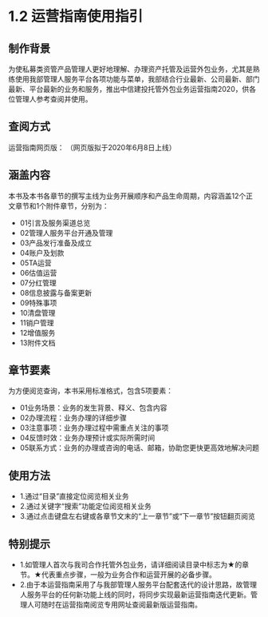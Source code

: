 # 1.2 运营指南使用指引
## <i class="hicon lb0"></i>制作背景
为使私募类资管产品管理人更好地理解、办理资产托管及运营外包业务，尤其是熟练使用我部管理人服务平台各项功能与菜单，我部结合行业最新、公司最新、部门最新、平台最新的业务和服务，推出中信建投托管外包业务运营指南2020，供各位管理人参考查阅并使用。

## <i class="hicon lb0"></i>查阅方式
运营指南网页版：
（网页版拟于2020年6月8日上线）
## <i class="hicon lb0"></i>涵盖内容
本书及本书各章节的撰写主线为业务开展顺序和产品生命周期，内容涵盖12个正文章节和1个附件章节，分别为：
- 01引言及服务渠道总览
- 02管理人服务平台开通及管理
- 03产品发行准备及成立
- 04账户及划款
- 05TA运营
- 06估值运营
- 07分红管理
- 08信息披露与备案更新
- 09特殊事项
- 10清盘管理
- 11销户管理
- 12增值服务
- 13附件文档

## <i class="hicon lb0"></i>章节要素
为方便阅览查询，本书采用标准格式，包含5项要素：
- 01业务场景：业务的发生背景、释义、包含内容
- 02办理流程：业务办理的详细步骤
- 03注意事项：业务办理过程中需重点关注的事项
- 04反馈时效：业务办理预计或实际所需时间
- 05联系方式：业务的办理或咨询的电话、邮箱，协助您更快更高效地解决问题

## <i class="hicon lb0"></i>使用方法
- 1.通过“目录”直接定位阅览相关业务
- 2.通过关键字“搜索”功能定位阅览相关业务
- 3.通过点击键盘左右键或各章节文末的“上一章节”或“下一章节”按钮翻页阅览

## <i class="hicon lb0"></i>特别提示
- 1.如管理人首次与我司合作托管外包业务，请详细阅读目录中标志为★的章节。★代表重点步骤，一般为业务合作和运营开展的必备步骤。
- 2.由于本运营指南采用了与我部管理人服务平台配套迭代的设计思路，故管理人服务平台的任何新功能上线的同时，将同步实现最新运营指南迭代更新。管理人可随时在运营指南阅览专用网址查阅最新版运营指南。
